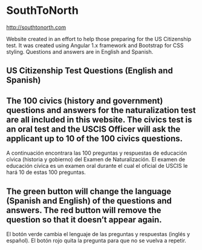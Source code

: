 # SouthToNorth
http://southtonorth.com

Website created in an effort to help those preparing for the US Citizenship test. It was created using Angular 1.x framework and Bootstrap for CSS styling. Questions and answers are in English and Spanish.

## US Citizenship Test Questions (English and Spanish)

## The 100 civics (history and government) questions and answers for the naturalization test are all included in this website. The civics test is an oral test and the USCIS Officer will ask the applicant up to 10 of the 100 civics questions.

A continuación encontrara las 100 preguntas y respuestas de educación cívica (historia y gobierno) del Examen de Naturalización. El examen de educación cívica es un examen oral durante el cual el oficial de USCIS le hará 10 de estas 100 preguntas.

## The green button will change the language (Spanish and English) of the questions and answers. The red button will remove the question so that it doesn’t appear again.

El botón verde cambia el lenguaje de las preguntas y respuestas (inglés y español). El botón rojo quita la pregunta para que no se vuelva a repetir.
